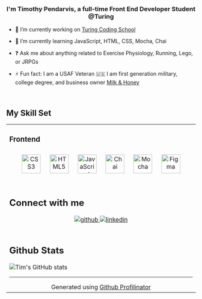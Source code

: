 ### <div align="center">I'm Timothy Pendarvis, a full-time Front End Developer Student @Turing</div>  
  

- 🔭 I’m currently working on [Turing Coding School](https://frontend.turing.edu/)  
  

- 🌱 I’m currently learning JavaScript, HTML, CSS, Mocha, Chai  
  

- ❓ Ask me about anything related to Exercise Physiology, Running, Lego, or JRPGs  
  

- ⚡ Fun fact: I am a USAF Veteran 🇺🇸 I am first generation military, college degree, and business owner [Milk & Honey](https://www.instagram.com/milknhoney_coffee/)  
  

<br/>  


## My Skill Set  
<table><tr><td valign="top" width="33%">

### Frontend  
<div align="center">  
<a href="https://www.w3schools.com/css/" target="_blank"><img style="margin: 10px" src="https://profilinator.rishav.dev/skills-assets/css3-original-wordmark.svg" alt="CSS3" height="50" /></a>  
<a href="https://en.wikipedia.org/wiki/HTML5" target="_blank"><img style="margin: 10px" src="https://profilinator.rishav.dev/skills-assets/html5-original-wordmark.svg" alt="HTML5" height="50" /></a>  
<a href="https://www.javascript.com/" target="_blank"><img style="margin: 10px" src="https://profilinator.rishav.dev/skills-assets/javascript-original.svg" alt="JavaScript" height="50" /></a>  
<a href="https://www.chaijs.com/" target="_blank"><img style="margin: 10px" src="https://profilinator.rishav.dev/skills-assets/chai.png" alt="Chai" height="50" /></a>  
<a href="https://mochajs.org/" target="_blank"><img style="margin: 10px" src="https://profilinator.rishav.dev/skills-assets/mocha.png" alt="Mocha" height="50" /></a>  
<a href="https://www.figma.com/" target="_blank"><img style="margin: 10px" src="https://profilinator.rishav.dev/skills-assets/figma-icon.svg" alt="Figma" height="50" /></a>  
</div>

<br/>  

## Connect with me  
<div align="center">
<a href="https://github.com/trpendarvis" target="_blank">
<img src=https://img.shields.io/badge/github-%2324292e.svg?&style=for-the-badge&logo=github&logoColor=white alt=github style="margin-bottom: 5px;" />
</a>
<a href="https://linkedin.com/in/timothy-pendarvis-32205aba" target="_blank">
<img src=https://img.shields.io/badge/linkedin-%231E77B5.svg?&style=for-the-badge&logo=linkedin&logoColor=white alt=linkedin style="margin-bottom: 5px;" />
</a>  
</div>  
  
<br/>  

## Github Stats 

![Tim's GitHub stats](https://github-readme-stats.vercel.app/api?username=trpendarvis&show_icons=true&theme=cobalt)
<br/>  

----
<div align="center">Generated using <a href="https://profilinator.rishav.dev/" target="_blank">Github Profilinator</a></div>




<!---
Trpendarvis/Trpendarvis is a ✨ special ✨ repository because its `README.md` (this file) appears on your GitHub profile.
You can click the Preview link to take a look at your changes.
--->
